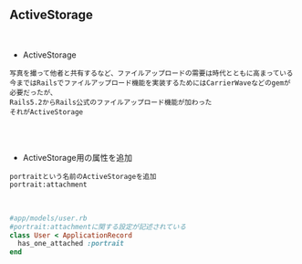 ## ActiveStorage  
<br>

- ActiveStorage  
```
写真を撮って他者と共有するなど、ファイルアップロードの需要は時代とともに高まっている
今まではRailsでファイルアップロード機能を実装するためにはCarrierWaveなどのgemが必要だったが、
Rails5.2からRails公式のファイルアップロード機能が加わった
それがActiveStorage
```
<br>
<br>

- ActiveStorage用の属性を追加  
```
portraitという名前のActiveStorageを追加
portrait:attachment
```
<br>

```rb
#app/models/user.rb
#portrait:attachmentに関する設定が記述されている
class User < ApplicationRecord
  has_one_attached :portrait
end
```